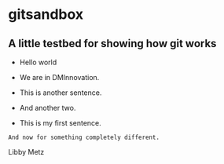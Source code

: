 # gitsandbox
## A little testbed for showing how git works

* Hello world

* We are in DMInnovation.

* This is another sentence.

* And another two.

* This is my first sentence.

```
And now for something completely different.
```

Libby Metz
